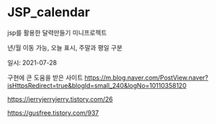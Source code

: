 # JSP_calendar
jsp를 활용한 달력만들기 미니프로젝트

년/월 이동 가능, 오늘 표시, 주말과 평일 구분 

일시: 2021-07-28 

구현에 큰 도움을 받은 사이트
https://m.blog.naver.com/PostView.naver?isHttpsRedirect=true&blogId=small_240&logNo=10110358120

https://jerryjerryjerry.tistory.com/26

https://gusfree.tistory.com/937
